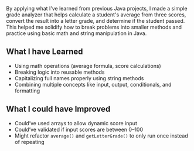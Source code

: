 By applying what I’ve learned from previous Java projects, I made a simple grade analyzer that helps calculate a student's average from three scores, convert the result into a letter grade, and determine if the student passed. This helped me solidify how to break problems into smaller methods and practice using basic math and string manipulation in Java.

## What I have Learned
- Using math operations (average formula, score calculations)
- Breaking logic into reusable methods
- Capitalizing full names properly using string methods
- Combining multiple concepts like input, output, conditionals, and formatting

## What I could have Improved
- Could’ve used arrays to allow dynamic score input
- Could’ve validated if input scores are between 0–100
- Might refactor `average()` and `getLetterGrade()` to only run once instead of repeating
